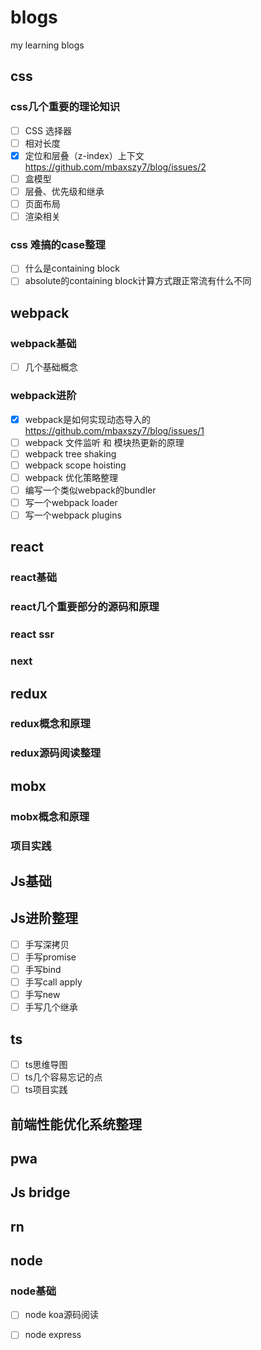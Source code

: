 # blogs
my learning blogs

## css
### css几个重要的理论知识
- [ ] CSS 选择器
- [ ] 相对长度
- [x] 定位和层叠（z-index）上下文 https://github.com/mbaxszy7/blog/issues/2
- [ ] 盒模型
- [ ] 层叠、优先级和继承
- [ ] 页面布局
- [ ] 渲染相关

### css 难搞的case整理
- [ ] 什么是containing block
- [ ] absolute的containing block计算方式跟正常流有什么不同

## webpack
### webpack基础
- [ ] 几个基础概念
### webpack进阶
- [x] webpack是如何实现动态导入的 https://github.com/mbaxszy7/blog/issues/1
- [ ] webpack 文件监听 和 模块热更新的原理
- [ ] webpack tree shaking
- [ ] webpack scope hoisting
- [ ] webpack 优化策略整理
- [ ] 编写一个类似webpack的bundler
- [ ] 写一个webpack loader
- [ ] 写一个webpack plugins

## react
### react基础
### react几个重要部分的源码和原理
### react ssr
### next

## redux
### redux概念和原理
### redux源码阅读整理

## mobx
### mobx概念和原理
### 项目实践

## Js基础

## Js进阶整理
- [ ] 手写深拷贝
- [ ] 手写promise
- [ ] 手写bind
- [ ] 手写call apply
- [ ] 手写new
- [ ] 手写几个继承

## ts
- [ ] ts思维导图
- [ ] ts几个容易忘记的点
- [ ] ts项目实践

## 前端性能优化系统整理

## pwa

## Js bridge

## rn

## node
### node基础
- [ ] node koa源码阅读
- [ ] node express







